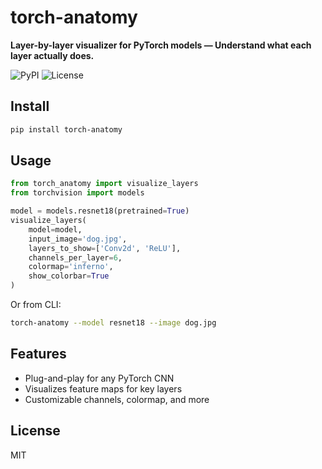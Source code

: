 # torch-anatomy

**Layer-by-layer visualizer for PyTorch models — Understand what each layer actually does.**

![PyPI](https://img.shields.io/pypi/v/torch-anatomy)
![License](https://img.shields.io/github/license/harsk03/torch-anatomy)

## Install

```bash
pip install torch-anatomy
```

## Usage

```python
from torch_anatomy import visualize_layers
from torchvision import models

model = models.resnet18(pretrained=True)
visualize_layers(
    model=model,
    input_image='dog.jpg',
    layers_to_show=['Conv2d', 'ReLU'],
    channels_per_layer=6,
    colormap='inferno',
    show_colorbar=True
)
```

Or from CLI:

```bash
torch-anatomy --model resnet18 --image dog.jpg
```

## Features
- Plug-and-play for any PyTorch CNN
- Visualizes feature maps for key layers
- Customizable channels, colormap, and more

## License
MIT
